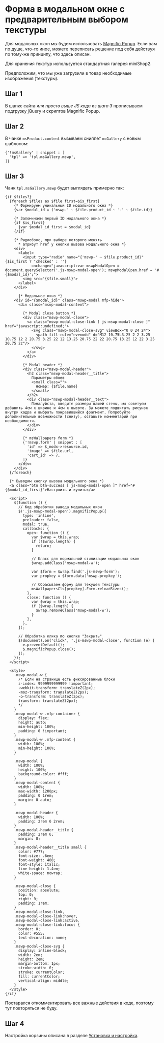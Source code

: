 # Форма в модальном окне с предварительным выбором текстуры

Для модальных окон мы будем использовать [Magnific Popup](https://github.com/dimsemenov/Magnific-Popup). Если вам по душе, что-то иное, можете переписать решение под себя действуя по тому-же принципу, что здесь описан.

Для хранения текстур используется стандартная галерея miniShop2.

Предположим, что мы уже загрузили в товар необходимые изображения (текстуры).

## Шаг 1

В шапке сайта _или просто выше JS кода из шага 3_ прописываем подгрузку jQuery и скриптов Magnific Popup.

## Шаг 2

В чанке `msProduct.content` вызываем сниппет `msGallery` с новым шаблоном:

```fenom
{'!msGallery' | snippet : [
  'tpl' => 'tpl.msGallery.mswp',
]}
```

## Шаг 3

Чанк `tpl.msGallery.mswp` будет выглядеть примерно так:

```fenom
{if $files?}
  {foreach $files as $file first=$is_first}
    {* Формируем уникальный ID модального окна *}
    {var $modal_id = ('mswp-' ~ $file.product_id ~ '-' ~ $file.id)}

    {* Запоминаем первый ID модального окна *}
    {if $is_first}
      {var $modal_id_first = $modal_id}
    {/if}

    {* Радиобокс, при выборе которого менять
      * атрибут href у кнопки вызова модального окна *}
    <div>
      <label>
        <input type="radio" name="{'mswp-' ~ $file.product_id}" {$is_first ? 'checked' : ''}
            onchange="javascript:var mswpModalOpen = document.querySelector('.js-mswp-modal-open'); mswpModalOpen.href = '#{$modal_id}';">
        <img src="{$file.small}">
      </label>
    </div>

      {* Модальное окно *}
    <div id="{$modal_id}" class="mswp-modal mfp-hide">
      <div class="mswp-modal-content">

        {* Modal close button *}
        <div class="mswp-modal-close">
          <a class="mswp-modal-close-link [ js-mswp-modal-close ]" href="javascript:undefined;">
            <svg class="mswp-modal-close-svg" viewBox="0 0 24 24">
              <path fill-rule="evenodd" d="M12 10.75L3.25 2 2 3.25 10.75 12 2 20.75 3.25 22 12 13.25 20.75 22 22 20.75 13.25 12 22 3.25 20.75 2z"/>
            </svg>
          </a>
        </div>

        {* Modal header *}
        <div class="mswp-modal-header">
          <h2 class="mswp-modal-header__title">
            Параметры обоев
            <small class="">
              Номер: {$file.name}
            </small>
          </h2>
          <div class="mswp-modal-header__text">
            Пожалуйста, введите размеры вашей стены, мы советуем добавить 4см к ширине и 4см к высоте. Вы можете подвигать рисунок внутри кадра и выбрать понравившийся фрагмент. Попробуйте дополнительные возможности (снизу), оставьте комментарий при необходимости.
          </div>
        </div>

        {* msWallpapers form *}
        {'!mswp.form' | snippet : [
          'id' => $_modx->resource.id,
          'image' => $file.url,
          'cart_id' => 7,
        ]}
      </div>
    </div>
  {/foreach}

  {* Выводим кнопку вызова модального окна *}
  <a class="btn btn-success [ js-mswp-modal-open ]" href="#{$modal_id_first}">Настроить и купить</a>

  <script>
    $(function () {
      // Код обработки вывода модальных окон
      $('.js-mswp-modal-open').magnificPopup({
        type: 'inline',
        preloader: false,
        modal: true,
        callbacks: {
          open: function () {
            var $wrap = this.wrap;
            if (!$wrap.length) {
              return;
            }

            // Класс для нормальной стилизации модальных окон
            $wrap.addClass('mswp-modal-w');

            var $form = $wrap.find('.js-mswp-form');
            var propkey = $form.data('mswp-propkey');

            // Сбрасываем форму для текущей текстуры
            msWallpapersCls[propkey].Form.reloadSizes();
          },
          close: function () {
            var $wrap = this.wrap;
            if ($wrap.length) {
              $wrap.removeClass('mswp-modal-w');
            }
          },
        },
      });

      // Обработка клика по кнопке "Закрыть"
      $(document).on('click', '.js-mswp-modal-close', function (e) {
        e.preventDefault();
        $.magnificPopup.close();
      });
    });
  </script>

  <style>
    .mswp-modal-w {
      /* Если на странице есть фиксированные блоки
      z-index: 9999999999999 !important;
      -webkit-transform: translateZ(2px);
      -moz-transform: translateZ(2px);
      -o-transform: translateZ(2px);
      transform: translateZ(2px);
      */
    }
    .mswp-modal-w .mfp-container {
      display: flex;
      height: auto;
      min-height: 100%;
      padding: 0 !important;
    }
    .mswp-modal-w .mfp-content {
      width: 100%;
      min-height: 100%;
    }

    .mswp-modal {
      width: 100%;
      height: 100%;
      background-color: #fff;
    }
    .mswp-modal-content {
      width: 100%;
      max-width: 1200px;
      padding: 0 1rem;
      margin: 0 auto;
    }

    .mswp-modal-header {
      width: 100%;
      padding: 2rem 0 2rem;
    }
    .mswp-modal-header__title {
      padding: 2rem 0;
      margin: 0;
    }
    .mswp-modal-header__title small {
      color: #777;
      font-size: .6em;
      font-weight: 400;
      font-style: italic;
      line-height: 1.4em;
      white-space: nowrap;
    }

    .mswp-modal-close {
      position: absolute;
      top: 0;
      right: 0;
      padding: 1rem;
    }
    .mswp-modal-close-link,
    .mswp-modal-close-link:hover,
    .mswp-modal-close-link:active,
    .mswp-modal-close-link:focus {
      border: 0;
      color: #555;
      text-decoration: none;
    }
    .mswp-modal-close-svg {
      display: inline-block;
      width: 2em;
      height: 2em;
      margin-bottom: 1px;
      stroke-width: 0;
      stroke: currentColor;
      fill: currentColor;
      vertical-align: middle;
    }
  </style>
{/if}
```

Постарался откомментировать все важные действия в коде, поэтому тут повторяться не буду.

## Шаг 4

Настройка корзины описана в разделе [Установка и настройка][2].

[2]: /components/mswallpapers/setup
